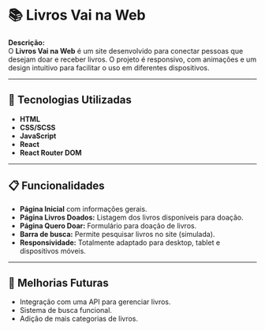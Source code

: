 # 📚 Livros Vai na Web  

**Descrição:**  
O **Livros Vai na Web** é um site desenvolvido para conectar pessoas que desejam doar e receber livros. O projeto é responsivo, com animações e um design intuitivo para facilitar o uso em diferentes dispositivos.

---

## 🚀 Tecnologias Utilizadas  

- **HTML**  
- **CSS/SCSS**  
- **JavaScript**  
- **React**  
- **React Router DOM**  

---

## 📋 Funcionalidades  

- **Página Inicial** com informações gerais.  
- **Página Livros Doados:** Listagem dos livros disponíveis para doação.  
- **Página Quero Doar:** Formulário para doação de livros.  
- **Barra de busca:** Permite pesquisar livros no site (simulada).  
- **Responsividade:** Totalmente adaptado para desktop, tablet e dispositivos móveis.  

---
## 📌 Melhorias Futuras
- Integração com uma API para gerenciar livros.
- Sistema de busca funcional.
- Adição de mais categorias de livros.
